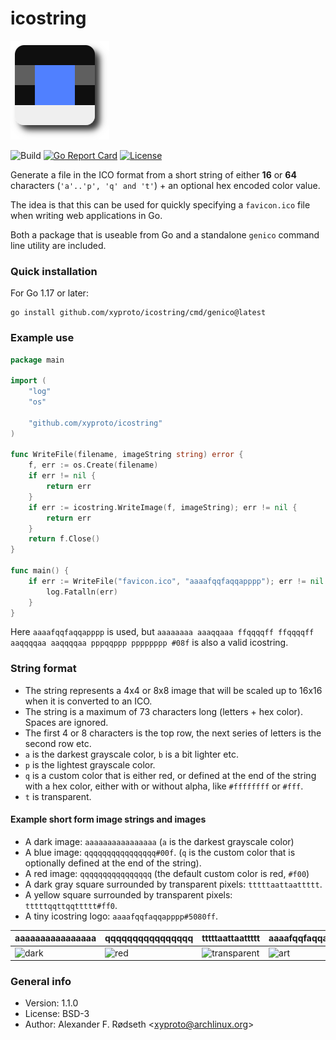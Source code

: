 # icostring

![logo](img/icostring.png)

![Build](https://github.com/xyproto/icostring/workflows/Build/badge.svg) [![Go Report Card](https://goreportcard.com/badge/github.com/xyproto/icostring)](https://goreportcard.com/report/github.com/xyproto/icostring) [![License](https://img.shields.io/badge/license-BSD-green.svg?style=flat)](https://raw.githubusercontent.com/xyproto/icostring/main/LICENSE)

Generate a file in the ICO format from a short string of either **16** or **64** characters (`'a'..'p', 'q' and 't'`) + an optional hex encoded color value.

The idea is that this can be used for quickly specifying a `favicon.ico` file when writing web applications in Go.

Both a package that is useable from Go and a standalone `genico` command line utility are included.

### Quick installation

For Go 1.17 or later:

    go install github.com/xyproto/icostring/cmd/genico@latest

### Example use

```go
package main

import (
    "log"
    "os"

    "github.com/xyproto/icostring"
)

func WriteFile(filename, imageString string) error {
    f, err := os.Create(filename)
    if err != nil {
        return err
    }
    if err := icostring.WriteImage(f, imageString); err != nil {
        return err
    }
    return f.Close()
}

func main() {
    if err := WriteFile("favicon.ico", "aaaafqqfaqqapppp"); err != nil {
        log.Fatalln(err)
    }
}
```

Here `aaaafqqfaqqapppp` is used, but `aaaaaaaa aaaqqaaa ffqqqqff ffqqqqff aaqqqqaa aaqqqqaa pppqqppp pppppppp #08f` is also a valid icostring.

### String format

* The string represents a 4x4 or 8x8 image that will be scaled up to 16x16 when it is converted to an ICO.
* The string is a maximum of 73 characters long (letters + hex color). Spaces are ignored.
* The first 4 or 8 characters is the top row, the next series of letters is the second row etc.
* `a` is the darkest grayscale color, `b` is a bit lighter etc.
* `p` is the lightest grayscale color.
* `q` is a custom color that is either red, or defined at the end of the string with a hex color, either with or without alpha, like `#ffffffff` or `#fff`.
* `t` is transparent.

#### Example short form image strings and images

* A dark image: `aaaaaaaaaaaaaaaa` (`a` is the darkest grayscale color)
* A blue image: `qqqqqqqqqqqqqqqq#00f`. (`q` is the custom color that is optionally defined at the end of the string).
* A red image: `qqqqqqqqqqqqqqqq` (the default custom color is red, `#f00`)
* A dark gray square surrounded by transparent pixels: `tttttaattaattttt`.
* A yellow square surrounded by transparent pixels: `tttttqqttqqttttt#ff0`.
* A tiny icostring logo: `aaaafqqfaqqapppp#5080ff`.

| aaaaaaaaaaaaaaaa                  | qqqqqqqqqqqqqqqq                  | tttttaattaattttt                             | aaaafqqfaqqapppp#5080ff                     |
| --------------------------------- | --------------------------------- | -------------------------------------------- | ------------------------------------------- |
| ![dark](img/aaaaaaaaaaaaaaaa.ico) | ![red](img/qqqqqqqqqqqqqqqq.ico)  | ![transparent](img/tttttaattaattttt.ico)     | ![art](img/aaaafqqfaqqapppp.ico)            |

### General info

* Version: 1.1.0
* License: BSD-3
* Author: Alexander F. Rødseth &lt;xyproto@archlinux.org&gt;
